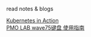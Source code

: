 read notes & blogs

[Kubernetes in Action](./tech/Kubernetes%20in%20Action.md)  
[PMO LAB wave75键盘 使用指南](./misc/PMO%20LAB%20wave75%20键盘%20说明书.md)